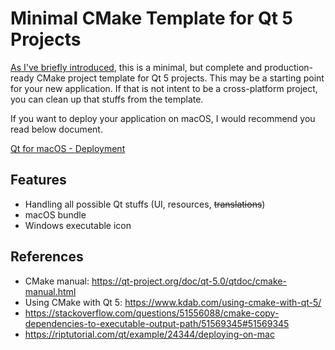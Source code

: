 # Minimal CMake Template for Qt 5 Projects

[As I've briefly introduced](https://www.euler.kr/trl/2014/08/19/minimal-cmake-template/), this is a minimal, but complete and production-ready CMake project template for Qt 5 projects. This may be a starting point for your new application. If that is not intent to be a cross-platform project, you can clean up that stuffs from the template.

If you want to deploy your application on macOS, I would recommend you read below document.

[Qt for macOS - Deployment](https://doc.qt.io/qt-5/macos-deployment.html)

## Features
  * Handling all possible Qt stuffs (UI, resources, ~~translations~~)
  * macOS bundle
  * Windows executable icon

## References
  * CMake manual: https://qt-project.org/doc/qt-5.0/qtdoc/cmake-manual.html
  * Using CMake with Qt 5: https://www.kdab.com/using-cmake-with-qt-5/
  * https://stackoverflow.com/questions/51556088/cmake-copy-dependencies-to-executable-output-path/51569345#51569345
  * https://riptutorial.com/qt/example/24344/deploying-on-mac

